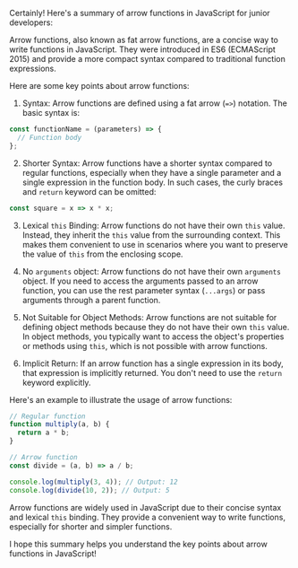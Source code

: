 Certainly! Here's a summary of arrow functions in JavaScript for junior developers:

Arrow functions, also known as fat arrow functions, are a concise way to write functions in JavaScript. They were introduced in ES6 (ECMAScript 2015) and provide a more compact syntax compared to traditional function expressions.

Here are some key points about arrow functions:

1. Syntax: Arrow functions are defined using a fat arrow (`=>`) notation. The basic syntax is:
```javascript
const functionName = (parameters) => {
  // Function body
};
```

2. Shorter Syntax: Arrow functions have a shorter syntax compared to regular functions, especially when they have a single parameter and a single expression in the function body. In such cases, the curly braces and `return` keyword can be omitted:
```javascript
const square = x => x * x;
```

3. Lexical `this` Binding: Arrow functions do not have their own `this` value. Instead, they inherit the `this` value from the surrounding context. This makes them convenient to use in scenarios where you want to preserve the value of `this` from the enclosing scope.

4. No `arguments` object: Arrow functions do not have their own `arguments` object. If you need to access the arguments passed to an arrow function, you can use the rest parameter syntax (`...args`) or pass arguments through a parent function.

5. Not Suitable for Object Methods: Arrow functions are not suitable for defining object methods because they do not have their own `this` value. In object methods, you typically want to access the object's properties or methods using `this`, which is not possible with arrow functions.

6. Implicit Return: If an arrow function has a single expression in its body, that expression is implicitly returned. You don't need to use the `return` keyword explicitly.

Here's an example to illustrate the usage of arrow functions:

```javascript
// Regular function
function multiply(a, b) {
  return a * b;
}

// Arrow function
const divide = (a, b) => a / b;

console.log(multiply(3, 4)); // Output: 12
console.log(divide(10, 2)); // Output: 5
```

Arrow functions are widely used in JavaScript due to their concise syntax and lexical `this` binding. They provide a convenient way to write functions, especially for shorter and simpler functions.

I hope this summary helps you understand the key points about arrow functions in JavaScript!